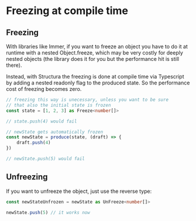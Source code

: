 # Freezing at compile time

## Freezing

With libraries like Immer, if you want to freeze an object you have to do it at runtime with a nested Object.freeze, which may be very costly for deeply nested objects (the library does it for you but the performance hit is still there).

Instead, with Structura the freezing is done at compile time via Typescript by adding a nested readonly flag to the produced state. So the performance cost of freezing becomes zero.

```typescript
// freezing this way is unecessary, unless you want to be sure
// that also the initial state is frozen
const state = [1, 2, 3] as Freeze<number[]>

// state.push(4) would fail

// newState gets automatically frozen
const newState = produce(state, (draft) => {
    draft.push(4)
})

// newState.push(5) would fail
```

## Unfreezing

If you want to unfreeze the object, just use the reverse type:

```typescript
const newStateUnfrozen = newState as UnFreeze<number[]> 

newState.push(5) // it works now
```